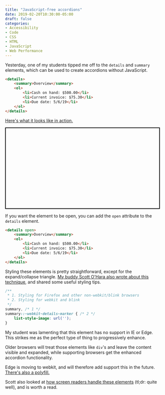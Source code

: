 ```yaml
---
title: "JavaScript-free accordions"
date: 2019-02-20T10:30:00-05:00
draft: false
categories:
- Accessibility
- Code
- CSS
- HTML
- JavaScript
- Web Performance
---
```


Yesterday, one of my students tipped me off to the `details` and `summary` elements, which can be used to create accordions without JavaScript.

```html
<details>
	<summary>Overview</summary>
	<ol>
		<li>Cash on hand: $500.00</li>
		<li>Current invoice: $75.30</li>
		<li>Due date: 5/6/19</li>
	</ol>
</details>
```

[Here's what it looks like in action.](https://codepen.io/cferdinandi/pen/BMEjpL)

<p class="codepen" data-height="265" data-theme-id="0" data-default-tab="result" data-user="cferdinandi" data-slug-hash="BMEjpL" style="height: 265px; box-sizing: border-box; display: flex; align-items: center; justify-content: center; border: 2px solid black; margin: 1em 0; padding: 1em;" data-pen-title="Disclosure Element"></p>

If you want the element to be open, you can add the `open` attribute to the `details` element.

```html
<details open>
	<summary>Overview</summary>
	<ol>
		<li>Cash on hand: $500.00</li>
		<li>Current invoice: $75.30</li>
		<li>Due date: 5/6/19</li>
	</ol>
</details>
```

Styling these elements is pretty straightforward, except for the expand/collapse triangle. [My buddy Scott O'Hara also wrote about this technique](https://www.scottohara.me/blog/2018/09/03/details-and-summary.html), and shared some useful styling tips.

```css
/**
 * 1. Styling for Firefox and other non-webkit/blink browsers
 * 2. Styling for webkit and blink
 */
summary, /* 1 */
summary::-webkit-details-marker { /* 2 */
	list-style-image: url('');
}
```

My student was lamenting that this element has no support in IE or Edge. This strikes me as the perfect type of thing to progressively enhance.

Older browsers will treat those elements like `div`'s and leave the content visible and expanded, while supporting browsers get the enhanced accordion functionality.

Edge is moving to webkit, and will therefore add support this in the future. [There's also a polyfill.](https://github.com/javan/details-element-polyfill)

Scott also looked at [how screen readers handle these elements](https://www.scottohara.me/blog/2018/09/03/details-and-summary.html) (tl;dr: quite well), and is worth a read.